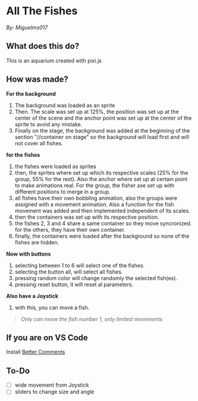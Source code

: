 # All The Fishes
*By: Miguelms017*

## What does this do?
This is an aquarium created with pixi.js 

## How was made?
**For the background**
1. The background was loaded as an sprite
2. Then. The scale was set up at 125%, the position was set up at the center of the scene and the anchor point was set up at the center of the sprite to avoid any mistake.
3. Finally on the stage, the background was added at the beginning of the section "//container on stage" so the background will load first and will not cover all fishes.

**for the fishes**
1. the fishes were loaded as sprites
2. then, the sprites where set up which its respective scales (25% for the group, 55% for the rest). Also the anchor where set up at certain point to make animations real. For the group, the fisher ase set up with different positions to merge in a group.
3. all fishes have their own bobbling animation, also the groups were assigned with a movement animation. Also a function for the fish movement was added and then implemented independent of its scales.
4. then the containers was set up with its respective position.
5. the fishes 2, 3 and 4 share a same container so they move syncronized. for the others, they have their own container.
6. finally, the containers were loaded after the background so none of the fishes are hidden.

**Now with buttons**
1. selecting between 1 to 6 will select one of the fishes.
2. selecting the button all, will select all fishes.
3. pressing random color will change randomly the selected fish(es).
4. pressing reset button, it will reset al parameters.

**Also have a Joystick**
1. with this, you can move a fish.

>*Only can move the fish number 1, only limited movements*


## If you are on VS Code

Install [Better Comments](https://marketplace.visualstudio.com/items?itemName=aaron-bond.better-comments)

## To-Do
- [ ] wide movement from Joystick
- [ ] sliders to change size and angle
